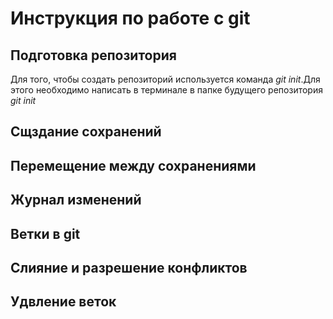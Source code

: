 # Инструкция по работе с git

## Подготовка репозитория
Для того, чтобы создать репозиторий используется команда *git init*.Для этого необходимо написать в терминале в папке будущего репозитория *git init*

## Сщздание сохранений

## Перемещение между сохранениями

## Журнал изменений

## Ветки в git

## Слияние и разрешение конфликтов

## Удвление веток